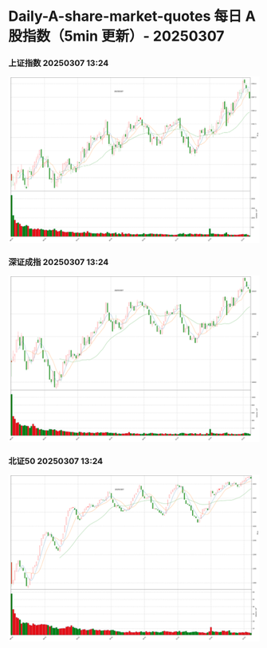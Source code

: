 
# Daily-A-share-market-quotes 每日 A 股指数（5min 更新）- 20250307

### 上证指数 20250307 13:24
![](./fig/2025/3/20250307-sh000001.png)

### 深证成指 20250307 13:24
![](./fig/2025/3/20250307-sz399001.png)

### 北证50 20250307 13:24
![](./fig/2025/3/20250307-bj899050.png)
